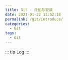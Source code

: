 ```yaml
---
title: Git - 介绍与安装
date: 2021-01-22 12:52:18
permalink: /git/introduce/
categories:
  - Git
tags: 
  - Git
---
```


::: tip
Log
:::